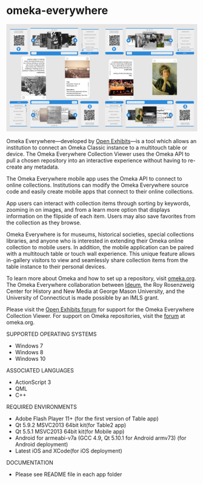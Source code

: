 # omeka-everywhere

![Omeka screenshot](Table2/OmekaTable2/content/readme/Capture.PNG)


Omeka Everywhere&mdash;developed by [Open Exhibits](http://openexhibits.org)&mdash;is a tool which allows an institution to connect an Omeka Classic instance to a multitouch table or device. The Omeka Everywhere Collection Viewer uses the Omeka API to pull a chosen repository into an interactive experience without having to re-create any metadata. 

The Omeka Everywhere mobile app uses the Omeka API to connect to online collections. Institutions can modify the Omeka Everywhere source code and easily create mobile apps that connect to their online collections. 

App users can interact with collection items through sorting by keywords, zooming in on images, and from a learn more option that displays information on the flipside of each item. Users may also save favorites from the collection as they browse.

Omeka Everywhere is for museums, historical societies, special collections libraries, and anyone who is interested in extending their Omeka online collection to mobile users. In addition, the mobile application can be paired with a multitouch table or touch wall experience. This unique feature allows in-gallery visitors to view and seamlessly share collection items from the table instance to their personal devices.

To learn more about Omeka and how to set up a repository, visit [omeka.org](http://omeka.org/). The Omeka Everywhere collaboration between [Ideum](http://ideum.com), the Roy Rosenzweig Center for History and New Media at George Mason University, and the University of Connecticut is made possible by an IMLS grant.

Please visit the [Open Exhibits forum](http://forums.openexhibits.org/) for support for the Omeka Everywhere Collection Viewer. For support on Omeka repositories, visit the [forum](http://omeka.org/forums/) at omeka.org.




SUPPORTED OPERATING SYSTEMS
- Windows 7
- Windows 8
- Windows 10

ASSOCIATED LANGUAGES
- ActionScript 3
- QML
- C++

REQUIRED ENVIRONMENTS
- Adobe Flash Player 11+ (for the first version of Table app)
- Qt 5.9.2 MSVC2013 64bit kit(for Table2 app)
- Qt 5.5.1 MSVC2013 64bit kit(for Mobile app)
- Android for armeabi-v7a (GCC 4.9, Qt 5.10.1 for Android armv73) (for Android deployment)
- Latest iOS and XCode(for iOS deployment)

DOCUMENTATION
- Please see README file in each app folder
